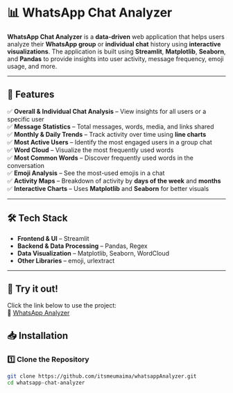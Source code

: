# 📊 WhatsApp Chat Analyzer

**WhatsApp Chat Analyzer** is a **data-driven** web application that helps users analyze their **WhatsApp group** or **individual chat** history using **interactive visualizations**. The application is built using **Streamlit**, **Matplotlib**, **Seaborn**, and **Pandas** to provide insights into user activity, message frequency, emoji usage, and more.

---

## 🚀 Features

✅ **Overall & Individual Chat Analysis** – View insights for all users or a specific user  
✅ **Message Statistics** – Total messages, words, media, and links shared  
✅ **Monthly & Daily Trends** – Track activity over time using **line charts**  
✅ **Most Active Users** – Identify the most engaged users in a group chat  
✅ **Word Cloud** – Visualize the most frequently used words  
✅ **Most Common Words** – Discover frequently used words in the conversation  
✅ **Emoji Analysis** – See the most-used emojis in a chat  
✅ **Activity Maps** – Breakdown of activity by **days of the week** and **months**  
✅ **Interactive Charts** – Uses **Matplotlib** and **Seaborn** for better visuals  

---

## 🛠️ Tech Stack

- **Frontend & UI** – Streamlit  
- **Backend & Data Processing** – Pandas, Regex  
- **Data Visualization** – Matplotlib, Seaborn, WordCloud  
- **Other Libraries** – emoji, urlextract  

---

## 🚀 Try it out!  
Click the link below to use the project:  
🔗 [WhatsApp Analyzer](https://whatsappanalyzer-iazrdxyopdnanvz6p5gibq.streamlit.app/) 

## 📥 Installation

### 1️⃣ Clone the Repository
```bash
git clone https://github.com/itsmeumaima/whatsappAnalyzer.git
cd whatsapp-chat-analyzer

